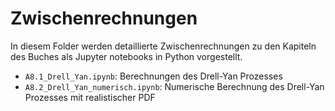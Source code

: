 # Zwischenrechnungen 

In diesem Folder werden detaillierte Zwischenrechnungen zu den Kapiteln des Buches als Jupyter notebooks in Python vorgestellt. 

- `A8.1_Drell_Yan.ipynb`: Berechnungen des Drell-Yan Prozesses
- `A8.2_Drell_Yan_numerisch.ipynb`: Numerische Berechnung des Drell-Yan Prozesses mit realistischer PDF
